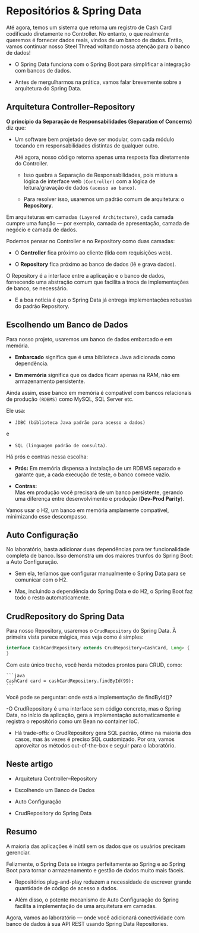 # Repositórios & Spring Data  

Até agora, temos um sistema que retorna um registro de Cash Card codificado diretamente no Controller. No entanto, o que realmente queremos é fornecer dados reais, vindos de um banco de dados. Então, vamos continuar nosso Steel Thread voltando nossa atenção para o banco de dados!

  >>>

  - O Spring Data funciona com o Spring Boot para simplificar a integração com bancos de dados.
  
  - Antes de mergulharmos na prática, vamos falar brevemente sobre a arquitetura do Spring Data.

  >>>

## Arquitetura Controller–Repository  

**O princípio da Separação de Responsabilidades (Separation of Concerns)** diz que:

- Um software bem projetado deve ser modular, com cada módulo tocando em responsabilidades distintas de qualquer outro.

  >>>

  Até agora, nosso código retorna apenas uma resposta fixa diretamente do Controller.


  - Isso quebra a Separação de Responsabilidades, pois mistura a lógica de interface web `(Controller)` com a lógica de leitura/gravação de dados `(acesso ao banco)`.


  - Para resolver isso, usaremos um padrão comum de arquitetura: o **Repository**.

  >>>


Em arquiteturas em camadas `(Layered Architecture)`, cada camada cumpre uma função — por exemplo, camada de apresentação, camada de negócio e camada de dados.

  >>>

  Podemos pensar no Controller e no Repository como duas camadas:  


  - O **Controller** fica próximo ao cliente (lida com requisições web).  


  - O **Repository** fica próximo ao banco de dados (lê e grava dados).  

  >>>


O Repository é a interface entre a aplicação e o banco de dados, fornecendo uma abstração comum que facilita a troca de implementações de banco, se necessário.

  - E a boa notícia é que o Spring Data já entrega implementações robustas do padrão Repository.


## Escolhendo um Banco de Dados  
Para nosso projeto, usaremos um banco de dados embarcado e em memória.  

  
  - **Embarcado** significa que é uma biblioteca Java adicionada como dependência.  

  
  - **Em memória** significa que os dados ficam apenas na RAM, não em armazenamento persistente.  



Ainda assim, esse banco em memória é compatível com bancos relacionais de produção `(RDBMS)` como MySQL, SQL Server etc.

Ele usa:

  - `JDBC (biblioteca Java padrão para acesso a dados)` 
  
  e 
  
  - `SQL (linguagem padrão de consulta)`.



Há prós e contras nessa escolha:

  - **Prós:**
    Em memória dispensa a instalação de um RDBMS separado e garante que, a cada execução de teste, o banco comece vazio.



  - **Contras:**  
    Mas em produção você precisará de um banco persistente, gerando uma diferença entre desenvolvimento e produção (**Dev-Prod Parity**).


  Vamos usar o H2, um banco em memória amplamente compatível, minimizando esse descompasso.


## Auto Configuração  
No laboratório, basta adicionar duas dependências para ter funcionalidade completa de banco. Isso demonstra um dos maiores trunfos do Spring Boot: a Auto Configuração.


  - Sem ela, teríamos que configurar manualmente o Spring Data para se comunicar com o H2. 


  - Mas, incluindo a dependência do Spring Data e do H2, o Spring Boot faz todo o resto automaticamente.



## CrudRepository do Spring Data  
Para nosso Repository, usaremos o `CrudRepository` do Spring Data. À primeira vista parece mágica, mas veja como é simples:


  ```java
  interface CashCardRepository extends CrudRepository<CashCard, Long> {
  }
  ```

  Com este único trecho, você herda métodos prontos para CRUD, como:


    ```java
    CashCard card = cashCardRepository.findById(99);
    ```


Você pode se perguntar: onde está a implementação de findById()?

  -O CrudRepository é uma interface sem código concreto, mas o Spring Data, no início da aplicação, gera a implementação automaticamente e registra o repositório como um Bean no container IoC.

  - Há trade-offs: o CrudRepository gera SQL padrão, ótimo na maioria dos casos, mas às vezes é preciso SQL customizado. Por ora, vamos aproveitar os métodos out-of-the-box e seguir para o laboratório.

## Neste artigo

  - Arquitetura Controller–Repository

  - Escolhendo um Banco de Dados

  - Auto Configuração

  - CrudRepository do Spring Data



## Resumo

A maioria das aplicações é inútil sem os dados que os usuários precisam gerenciar. 

Felizmente, o Spring Data se integra perfeitamente ao Spring e ao Spring Boot para tornar o armazenamento e gestão de dados muito mais fáceis. 


  - Repositórios plug-and-play reduzem a necessidade de escrever grande quantidade de código de acesso a dados. 

  
  - Além disso, o potente mecanismo de Auto Configuração do Spring facilita a implementação de uma arquitetura em camadas.

Agora, vamos ao laboratório — onde você adicionará conectividade com banco de dados à sua API REST usando Spring Data Repositories.